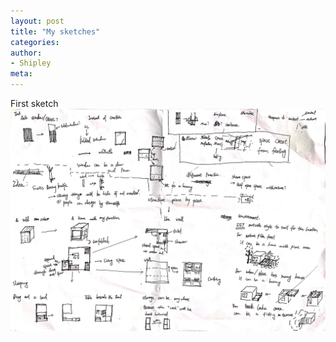 ```yaml
---
layout: post
title: "My sketches"
categories:
author:
- Shipley
meta:
---
```

First sketch
![Sketch](https://raw.githubusercontent.com/Shipley-XinyuWang/3yr-Studio-Flexibility/master/assets/%E5%BE%AE%E4%BF%A1%E5%9B%BE%E7%89%87_20210910033012.jpg)
